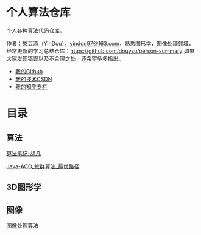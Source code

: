 # 个人算法仓库

个人各种算法代码仓库。

作者：憨豆酒（YinDou），yindou97@163.com，熟悉图形学，图像处理领域，经常更新的学习总结仓库：<https://github.com/douysu/person-summary> 如果大家发现错误以及不合理之处，还希望多多指出。

- [我的Github](https://github.com/douysu)
- [我的技术CSDN](https://blog.csdn.net/ModestBean)
- [我的知乎专栏](https://zhuanlan.zhihu.com/c_1218472587279433728)

# 目录

## 算法

[算法笔记-胡凡](./algorithm_hufan)

[Java-ACO_蚁群算法_最优路径](./ACO_aunt_optimal_path)

## 3D图形学

## 图像

[图像处理算法](./image-processing)
